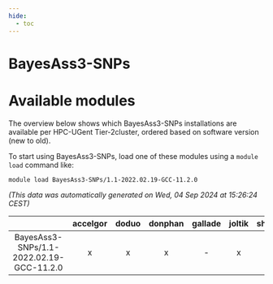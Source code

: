 ```yaml
---
hide:
  - toc
---
```


BayesAss3-SNPs
==============

# Available modules


The overview below shows which BayesAss3-SNPs installations are available per HPC-UGent Tier-2cluster, ordered based on software version (new to old).

To start using BayesAss3-SNPs, load one of these modules using a `module load` command like:

```shell
module load BayesAss3-SNPs/1.1-2022.02.19-GCC-11.2.0
```

*(This data was automatically generated on Wed, 04 Sep 2024 at 15:26:24 CEST)*  

| |accelgor|doduo|donphan|gallade|joltik|shinx|skitty|
| :---: | :---: | :---: | :---: | :---: | :---: | :---: | :---: |
|BayesAss3-SNPs/1.1-2022.02.19-GCC-11.2.0|x|x|x|-|x|-|x|
